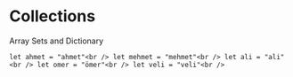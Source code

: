 # Collections
Array Sets and Dictionary 



`let ahmet = "ahmet"<br />
let mehmet = "mehmet"<br />
let ali = "ali"<br />
let omer = "ömer"<br />
let veli = "veli"<br />`
